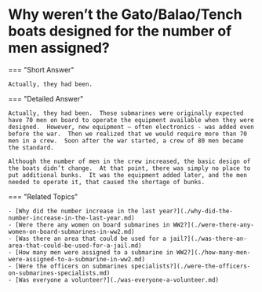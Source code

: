 # Why weren’t the Gato/Balao/Tench boats designed for the number of men assigned?


=== "Short Answer"

    Actually, they had been.
=== "Detailed Answer"

    Actually, they had been.  These submarines were originally expected have 70 men on board to operate the equipment available when they were designed.  However, new equipment – often electronics - was added even before the war.  Then we realized that we would require more than 70 men in a crew.  Soon after the war started, a crew of 80 men became the standard.

    Although the number of men in the crew increased, the basic design of the boats didn’t change.  At that point, there was simply no place to put additional bunks.  It was the equipment added later, and the men needed to operate it, that caused the shortage of bunks.
=== "Related Topics"

    - [Why did the number increase in the last year?](./why-did-the-number-increase-in-the-last-year.md)
    - [Were there any women on board submarines in WW2?](./were-there-any-women-on-board-submarines-in-ww2.md)
    - [Was there an area that could be used for a jail?](./was-there-an-area-that-could-be-used-for-a-jail.md)
    - [How many men were assigned to a submarine in WW2?](./how-many-men-were-assigned-to-a-submarine-in-ww2.md)
    - [Were the officers on submarines specialists?](./were-the-officers-on-submarines-specialists.md)
    - [Was everyone a volunteer?](./was-everyone-a-volunteer.md)